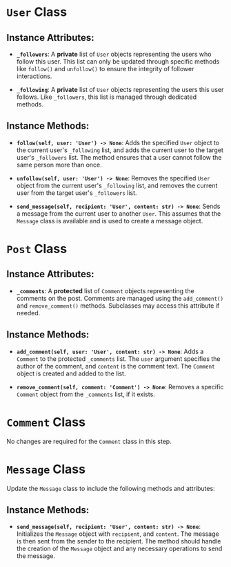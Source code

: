 # `User` Class

## Instance Attributes:

- **`_followers`**: A **private** list of `User` objects representing the users who follow this user. This list can only be updated through specific methods like `follow()` and `unfollow()` to ensure the integrity of follower interactions.

- **`_following`**: A **private** list of `User` objects representing the users this user follows. Like `_followers`, this list is managed through dedicated methods.

## Instance Methods:

- **`follow(self, user: 'User') -> None`**: Adds the specified `User` object to the current user's `_following` list, and adds the current user to the target user's `_followers` list. The method ensures that a user cannot follow the same person more than once.

- **`unfollow(self, user: 'User') -> None`**: Removes the specified `User` object from the current user's `_following` list, and removes the current user from the target user's `_followers` list.

- **`send_message(self, recipient: 'User', content: str) -> None`**: Sends a message from the current user to another `User`. This assumes that the `Message` class is available and is used to create a message object.



# `Post` Class


## Instance Attributes:

- **`_comments`**: A **protected** list of `Comment` objects representing the comments on the post. Comments are managed using the `add_comment()` and `remove_comment()` methods. Subclasses may access this attribute if needed.

## Instance Methods:

- **`add_comment(self, user: 'User', content: str) -> None`**: Adds a `Comment` to the protected `_comments` list. The `user` argument specifies the author of the comment, and `content` is the comment text. The `Comment` object is created and added to the list.

- **`remove_comment(self, comment: 'Comment') -> None`**: Removes a specific `Comment` object from the `_comments` list, if it exists.


# `Comment` Class

No changes are required for the `Comment` class in this step.

# `Message` Class

Update the `Message` class to include the following methods and attributes:

## Instance Methods:

- **`send_message(self, recipient: 'User', content: str) -> None`**: Initializes the `Message` object with `recipient`, and `content`. The message is then sent from the sender to the recipient. The method should handle the creation of the `Message` object and any necessary operations to send the message.